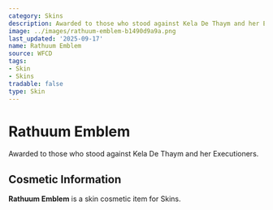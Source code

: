 ```yaml
---
category: Skins
description: Awarded to those who stood against Kela De Thaym and her Executioners.
image: ../images/rathuum-emblem-b1490d9a9a.png
last_updated: '2025-09-17'
name: Rathuum Emblem
source: WFCD
tags:
- Skin
- Skins
tradable: false
type: Skin
---
```


# Rathuum Emblem

Awarded to those who stood against Kela De Thaym and her Executioners.

## Cosmetic Information

**Rathuum Emblem** is a skin cosmetic item for Skins.

